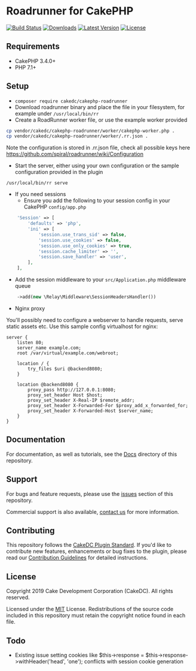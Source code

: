 Roadrunner for CakePHP
===================

[![Build Status](https://secure.travis-ci.org/cakedc/cakephp-roadrunner.png?branch=master)](http://travis-ci.org/cakedc/cakephp-roadrunner)
[![Downloads](https://poser.pugx.org/cakedc/cakephp-roadrunner/d/total.png)](https://packagist.org/packages/cakedc/cakephp-roadrunner)
[![Latest Version](https://poser.pugx.org/cakedc/cakephp-roadrunner/v/stable.png)](https://packagist.org/packages/cakedc/cakephp-roadrunner)
[![License](https://poser.pugx.org/cakedc/cakephp-roadrunner/license.svg)](https://packagist.org/packages/cakedc/cakephp-roadrunner)


Requirements
------------

* CakePHP 3.4.0+
* PHP 7.1+

Setup
-----

* `composer require cakedc/cakephp-roadrunner`
* Download roadrunner binary and place the file in your filesystem, for example under `/usr/local/bin/rr`
* Create a RoadRunner worker file, or use the example worker provided

```bash
cp vendor/cakedc/cakephp-roadrunner/worker/cakephp-worker.php .
cp vendor/cakedc/cakephp-roadrunner/worker/.rr.json .
```

Note the configuration is stored in .rr.json file, check all possible keys here
https://github.com/spiral/roadrunner/wiki/Configuration

* Start the server, either using your own configuration or the sample configuration provided in the plugin

`/usr/local/bin/rr serve`

* If you need sessions
  * Ensure you add the following to your session config in your CakePHP `config/app.php`

```php
    'Session' => [
        'defaults' => 'php',
        'ini' => [
            'session.use_trans_sid' => false,
            'session.use_cookies' => false,
            'session.use_only_cookies' => true,
            'session.cache_limiter' => '',
            'session.save_handler' => 'user',
        ],
    ],
```

  * Add the session middleware to your `src/Application.php` middleware queue

```php
    ->add(new \Relay\Middleware\SessionHeadersHandler())
```

* Nginx proxy

You'll possibly need to configure a webserver to handle requests, serve static assets etc.
Use this sample config virtualhost for nginx:

```
server {
    listen 80;
    server_name example.com; 
    root /var/virtual/example.com/webroot;

    location / {
        try_files $uri @backend8080;
    }

    location @backend8080 {
        proxy_pass http://127.0.0.1:8080;
        proxy_set_header Host $host;
        proxy_set_header X-Real-IP $remote_addr;
        proxy_set_header X-Forwarded-For $proxy_add_x_forwarded_for;
        proxy_set_header X-Forwarded-Host $server_name;
    }
}

```
  
Documentation
-------------

For documentation, as well as tutorials, see the [Docs](Docs/Home.md) directory of this repository.

Support
-------

For bugs and feature requests, please use the [issues](https://github.com/cakedc/cakephp-roadrunner/issues) section of this repository.

Commercial support is also available, [contact us](https://www.cakedc.com/contact) for more information.

Contributing
------------

This repository follows the [CakeDC Plugin Standard](https://www.cakedc.com/plugin-standard). If you'd like to contribute new features, enhancements or bug fixes to the plugin, please read our [Contribution Guidelines](https://www.cakedc.com/contribution-guidelines) for detailed instructions.

License
-------

Copyright 2019 Cake Development Corporation (CakeDC). All rights reserved.

Licensed under the [MIT](http://www.opensource.org/licenses/mit-license.php) License. Redistributions of the source code included in this repository must retain the copyright notice found in each file.

Todo
----
* Existing issue setting cookies like $this->response = $this->response->withHeader('head', 'one'); conflicts with session cookie generation
